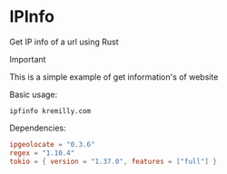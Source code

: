 # IPInfo

Get IP info of a url using Rust

> [!important]
>
> This is a simple example of get information's of website

Basic usage:

```shell
ipfinfo kremilly.com
```

Dependencies:

```toml
ipgeolocate = "0.3.6"
regex = "1.10.4"
tokio = { version = "1.37.0", features = ["full"] }
```
